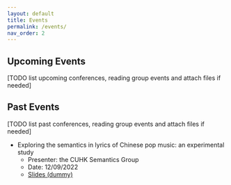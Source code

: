 ```yaml
---
layout: default
title: Events
permalink: /events/
nav_order: 2
---
```


## Upcoming Events

\[TODO list upcoming conferences, reading group events and attach files if needed\]

## Past Events

\[TODO list past conferences, reading group events and attach files if needed\]

* Exploring the semantics in lyrics of Chinese pop music: an experimental study
  * Presenter: the CUHK Semantics Group
  * Date: 12/09/2022
  * [Slides (dummy)](https://cuhksemantics.github.io/)
